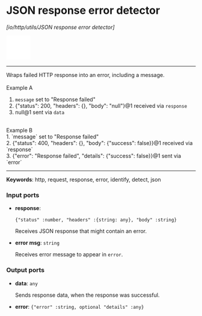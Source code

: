 # JSON response error detector

_[io/http/utils/JSON response error detector]_

![icon](</assets/icons/cbb85c56-3c8f-4e5e-afdd-a9dd9e84385d.png>)

---

Wraps failed HTTP response into an error, including a message.<br>
<br>
Example A<br>
1. `message` set to "Response failed"<br>
2. {"status": 200, "headers": {}, "body": "null"}@1 received via `response`<br>
3. null@1 sent via `data`<br>
<br>
Example B<br>
1. `message` set to "Response failed"<br>
2. {"status": 400, "headers": {}, "body": {"success": false}}@1 received via `response`<br>
3. {"error": "Response failed", "details": {"success": false}}@1 sent via `error`<br>

---

__Keywords__: http, request, response, error, identify, detect, json

### Input ports

* __response__: 
    ```
    {"status" :number, "headers" :{string: any}, "body" :string}
    ```

    Receives JSON response that might contain an error.<br>


* __error msg__: ` string `

    Receives error message to appear in `error`.<br>

### Output ports

* __data__: ` any `

    Sends response data, when the response was successful.<br>


* __error__: ` {"error" :string, optional "details" :any} `

